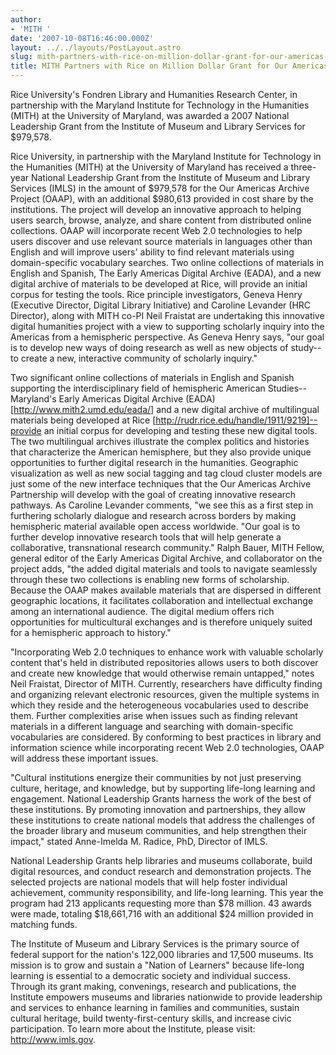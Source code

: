 ```yaml
---
author:
- 'MITH '
date: '2007-10-08T16:46:00.000Z'
layout: ../../layouts/PostLayout.astro
slug: mith-partners-with-rice-on-million-dollar-grant-for-our-americas-archive
title: MITH Partners with Rice on Million Dollar Grant for Our Americas Archive
---
```


Rice University's Fondren Library and Humanities Research Center, in partnership with the Maryland Institute for Technology in the Humanities (MITH) at the University of Maryland, was awarded a 2007 National Leadership Grant from the Institute of Museum and Library Services for \$979,578.

Rice University, in partnership with the Maryland Institute for Technology in the Humanities (MITH) at the University of Maryland has received a three-year National Leadership Grant from the Institute of Museum and Library Services (IMLS) in the amount of $979,578 for the Our Americas Archive Project (OAAP), with an additional $980,613 provided in cost share by the institutions. The project will develop an innovative approach to helping users search, browse, analyze, and share content from distributed online collections. OAAP will incorporate recent Web 2.0 technologies to help users discover and use relevant source materials in languages other than English and will improve users' ability to find relevant materials using domain-specific vocabulary searches. Two online collections of materials in English and Spanish, The Early Americas Digital Archive (EADA), and a new digital archive of materials to be developed at Rice, will provide an initial corpus for testing the tools. Rice principle investigators, Geneva Henry (Executive Director, Digital Library Initiative) and Caroline Levander (HRC Director), along with MITH co-PI Neil Fraistat are undertaking this innovative digital humanities project with a view to supporting scholarly inquiry into the Americas from a hemispheric perspective. As Geneva Henry says, "our goal is to develop new ways of doing research as well as new objects of study--to create a new, interactive community of scholarly inquiry."

Two significant online collections of materials in English and Spanish supporting the interdisciplinary field of hemispheric American Studies--Maryland's Early Americas Digital Archive (EADA) \[http://www.mith2.umd.edu/eada/] and a new digital archive of multilingual materials being developed at Rice \[http://rudr.rice.edu/handle/1911/9219]--provide an initial corpus for developing and testing these new digital tools. The two multilingual archives illustrate the complex politics and histories that characterize the American hemisphere, but they also provide unique opportunities to further digital research in the humanities. Geographic visualization as well as new social tagging and tag cloud cluster models are just some of the new interface techniques that the Our Americas Archive Partnership will develop with the goal of creating innovative research pathways. As Caroline Levander comments, "we see this as a first step in furthering scholarly dialogue and research across borders by making hemispheric material available open access worldwide. "Our goal is to further develop innovative research tools that will help generate a collaborative, transnational research community." Ralph Bauer, MITH Fellow, general editor of the Early Americas Digital Archive, and collaborator on the project adds, "the added digital materials and tools to navigate seamlessly through these two collections is enabling new forms of scholarship. Because the OAAP makes available materials that are dispersed in different geographic locations, it facilitates collaboration and intellectual exchange among an international audience. The digital medium offers rich opportunities for multicultural exchanges and is therefore uniquely suited for a hemispheric approach to history."

"Incorporating Web 2.0 techniques to enhance work with valuable scholarly content that's held in distributed repositories allows users to both discover and create new knowledge that would otherwise remain untapped," notes Neil Fraistat, Director of MITH. Currently, researchers have difficulty finding and organizing relevant electronic resources, given the multiple systems in which they reside and the heterogeneous vocabularies used to describe them. Further complexities arise when issues such as finding relevant materials in a different language and searching with domain-specific vocabularies are considered. By conforming to best practices in library and information science while incorporating recent Web 2.0 technologies, OAAP will address these important issues.

"Cultural institutions energize their communities by not just preserving culture, heritage, and knowledge, but by supporting life-long learning and engagement. National Leadership Grants harness the work of the best of these institutions. By promoting innovation and partnerships, they allow these institutions to create national models that address the challenges of the broader library and museum communities, and help strengthen their impact," stated Anne-Imelda M. Radice, PhD, Director of IMLS.

National Leadership Grants help libraries and museums collaborate, build digital resources, and conduct research and demonstration projects. The selected projects are national models that will help foster individual achievement, community responsibility, and life-long learning. This year the program had 213 applicants requesting more than $78 million. 43 awards were made, totaling $18,661,716 with an additional \$24 million provided in matching funds.

The Institute of Museum and Library Services is the primary source of federal support for the nation's 122,000 libraries and 17,500 museums. Its mission is to grow and sustain a "Nation of Learners" because life-long learning is essential to a democratic society and individual success. Through its grant making, convenings, research and publications, the Institute empowers museums and libraries nationwide to provide leadership and services to enhance learning in families and communities, sustain cultural heritage, build twenty-first-century skills, and increase civic participation. To learn more about the Institute, please visit: http://www.imls.gov.